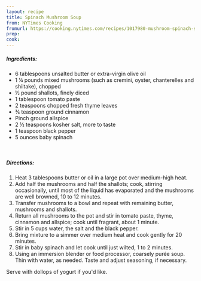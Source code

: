 ```yaml
---
layout: recipe
title: Spinach Mushroom Soup
from: NYTimes Cooking
fromurl: https://cooking.nytimes.com/recipes/1017980-mushroom-spinach-soup-with-cinnamon-coriander-and-cumin
prep: 
cook: 
---
```


##### Ingredients:

*  6 tablespoons unsalted butter or extra-virgin olive oil
* 1 ¼ pounds mixed mushrooms (such as cremini, oyster, chanterelles and shiitake), chopped
* ½ pound shallots, finely diced
* 1 tablespoon tomato paste
* 2 teaspoons chopped fresh thyme leaves
* ¾ teaspoon ground cinnamon
* Pinch ground allspice
* 2 ½ teaspoons kosher salt, more to taste
* 1 teaspoon black pepper
* 5 ounces baby spinach 

<br>

##### Directions:

1. Heat 3 tablespoons butter or oil in a large pot over medium-high heat. 
2. Add half the mushrooms and half the shallots; cook, stirring occasionally, until most of the liquid has evaporated and the mushrooms are well browned, 10 to 12 minutes. 
3. Transfer mushrooms to a bowl and repeat with remaining butter, mushrooms and shallots.
4. Return all mushrooms to the pot and stir in tomato paste, thyme, cinnamon and allspice; cook until fragrant, about 1 minute.
5. Stir in 5 cups water, the salt and the black pepper. 
6. Bring mixture to a simmer over medium heat and cook gently for 20 minutes. 
7. Stir in baby spinach and let cook until just wilted, 1 to 2 minutes.
8. Using an immersion blender or food processor, coarsely purée soup. Thin with water, as needed. Taste and adjust seasoning, if necessary. 

Serve with dollops of yogurt if you'd like.

